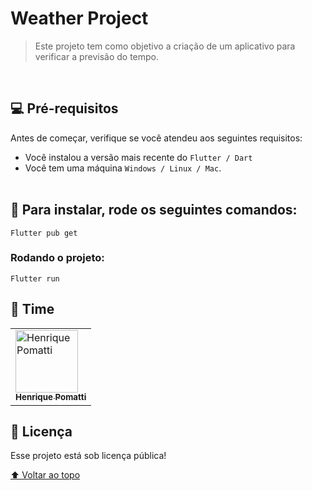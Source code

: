 # Weather Project

> Este projeto tem como objetivo a criação de um aplicativo para verificar a previsão do tempo.

<br>

## 💻 Pré-requisitos

Antes de começar, verifique se você atendeu aos seguintes requisitos:

- Você instalou a versão mais recente do `Flutter / Dart`
- Você tem uma máquina `Windows / Linux / Mac`.
  <br>
  <br>

## 🚀 Para instalar, rode os seguintes comandos:

```
Flutter pub get
```

### Rodando o projeto:

```
Flutter run
```

## 🤝 Time

<table>
  <tr>
    <td style="vertical-align:middle">
      <a href="https://www.linkedin.com/in/henrique-pomatti-dos-santos-641bb9125/">
        <img src="./assets/readme/images/henrique.jpg" width="100px;" alt="Henrique Pomatti"/><br>
        <sub>
          <b>Henrique Pomatti</b>
        </sub>
      </a>
    </td>
    
  </tr>
</table>

## 📝 Licença

Esse projeto está sob licença pública!

[⬆ Voltar ao topo](#nome-do-projeto)<br>
